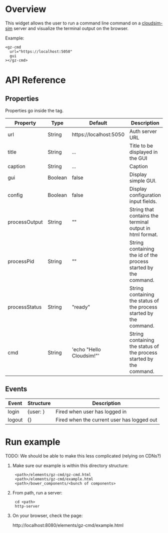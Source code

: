 # Overview

This widget allows the user to run a command line command on
a
[cloudsim-sim](https://bitbucket.org/osrf/cloudsim-sim)
server and visualize the terminal output on the browser.

Example:

    <gz-cmd
      url="https://localhost:5050"
      gui
    ></gz-cmd>

# API Reference

## Properties

Properties go inside the tag.

| Property | Type | Default | Description |
| --- | --- | --- | --- |
| url | String | https://localhost:5050 | Auth server URL |
| title | String | ... | Title to be displayed in the GUI |
| caption | String | ... | Caption |
| gui | Boolean | false | Display simple GUI. |
| config | Boolean | false | Display configuration input fields. |
| processOutput | String | "" | String that contains the terminal output in html format. |
| processPid | String | "" | String containing the id of the process started by the command. |
| processStatus | String | "ready" | String containing the status of the process started by the command. |
| cmd | String | 'echo "Hello Cloudsim!"' | String containing the status of the process started by the command. |

## Events

| Event | Structure | Description |
| --- | --- | --- |
| login | {user: <user>} | Fired when user <user> has logged in |
| logout | {} | Fired when the current user has logged out |

# Run example

TODO: We should be able to make this less complicated (relying on CDNs?)

1. Make sure our example is within this directory structure:

        <path>/elements/gz-cmd/gz-cmd.html
        <path>/elements/gz-cmd/example.html
        <path>/bower_components/<bunch of components>

2. From path, run a server:

        cd <path>
        http-server

3. On your browser, check the page:

    http://localhost:8080/elements/gz-cmd/example.html
